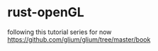 # rust-openGL

following this tutorial series for now
https://github.com/glium/glium/tree/master/book
